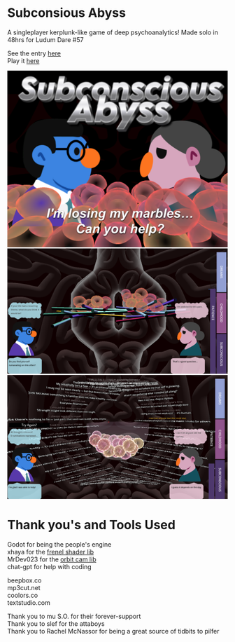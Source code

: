# Subconsious Abyss
A singleplayer kerplunk-like game of deep psychoanalytics! Made solo in 48hrs for Ludum Dare #57

See the entry [here](https://ldjam.com/events/ludum-dare/57/subconscious-abyss)  
Play it [here](https://ugly-robot.itch.io/subconscious-abyss)  

![cover](pics/cover%20photo.png)
![Screenshot](pics/Screenshot%20split.png)
![Screenshot](pics/Screenshot%20finished.png)

# Thank you's and Tools Used
Godot for being the people's engine  
xhaya for the [frenel shader lib](https://godotshaders.com/shader/glowing-shield-beam-buble-dark-magic-fresnel/)  
MrDev023 for the [orbit cam lib](https://godotengine.org/asset-library/asset?user=MrDev023)  
chat-gpt for help with coding  
  
beepbox.co  
mp3cut.net  
coolors.co  
textstudio.com  
  
Thank you to mu S.O. for their forever-support  
Thank you to slef for the attaboys  
Thank you to Rachel McNassor for being a great source of tidbits to pilfer  
